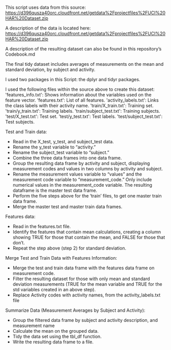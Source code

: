 This script uses data from this source: https://d396qusza40orc.cloudfront.net/getdata%2Fprojectfiles%2FUCI%20HAR%20Dataset.zip 
 
A description of the data is located here:  
https://d396qusza40orc.cloudfront.net/getdata%2Fprojectfiles%2FUCI%20HAR%20Dataset.zip 
 
A description of the resulting dataset can also be found in this repository’s Codebook.md 
 
The final tidy dataset includes averages of measurements on the mean and standard deviation, by subject and activity.  
 
I used two packages in this Script: the dplyr and tidyr packages.  
 
I used the following files within the source above to create this dataset:  
'features_info.txt': Shows information about the variables used on the feature vector. 
'features.txt': List of all features. 
'activity_labels.txt': Links the class labels with their activity name. 
'train/X_train.txt': Training set. 
'train/y_train.txt': Training labels. 
'train/subject_test.txt': Training subjects. 
'test/X_test.txt': Test set. 
'test/y_test.txt': Test labels. 
'test/subject_test.txt': Test subjects. 
 
Test and Train data:  
* Read in the X_test, y_test, and subject_test data. 
* Rename the y_test variable to “activity.” 
* Rename the subject_test variable to “subject.” 
* Combine the three data frames into one data frame. 
* Group the resulting data frame by activity and subject, displaying measurement codes and values in two columns by activity and subject. 
* Rename the measurement values variable to “values” and the measurement code variable to “measurement_code.” Only include numerical values in the measurement_code variable. The resulting dataframe is the master test data frame. 
* Perform the five steps above for the ‘train’ files, to get one master train data frame. 
* Merge the master test and master train data frames. 

Features data:  
* Read in the features.txt file.  
* Identify the features that contain mean calculations, creating a column showing TRUE for those that contain the mean, and FALSE for those that don’t. 
* Repeat the step above (step 2) for standard deviation.  

Merge Test and Train Data with Features Information:  
* Merge the test and train data frame with the features data frame on measurement code.  
* Filter the resulting dataset for those with only mean and standard deviation measurements (TRUE for the mean variable and TRUE for the std variables created in an above step).  
* Replace Activity codes with activity names, from the activity_labels.txt file 

Summarize Data (Measurement Averages by Subject and Activity):  
* Group the filtered data frame by subject and activity description, and measurement name 
* Calculate the mean on the grouped data.  
* Tidy the data set using the tbl_df function.  
* Write the resulting data frame to a file.  
 
 
 